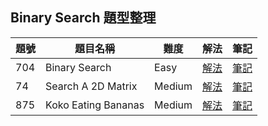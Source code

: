 ## Binary Search 題型整理

| 題號 | 題目名稱 | 難度 | 解法 | 筆記 |
|------|----------|------|------|------|
| 704 | Binary Search | Easy | [解法](704_binary_search/solution.go) | [筆記](704_binary_search/README.md) |
| 74 | Search A 2D Matrix | Medium | [解法](74_search_a_2d_matrix/solution.go) | [筆記](74_search_a_2d_matrix/README.md) |
| 875 | Koko Eating Bananas | Medium | [解法](875_koko_eating_bananas/solution.go) | [筆記](875_koko_eating_bananas/README.md) |
